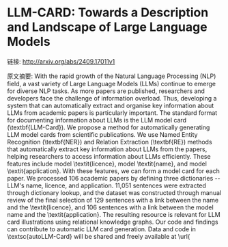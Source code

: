 # LLM-CARD: Towards a Description and Landscape of Large Language Models

链接: http://arxiv.org/abs/2409.17011v1

原文摘要:
With the rapid growth of the Natural Language Processing (NLP) field, a vast
variety of Large Language Models (LLMs) continue to emerge for diverse NLP
tasks. As more papers are published, researchers and developers face the
challenge of information overload. Thus, developing a system that can
automatically extract and organise key information about LLMs from academic
papers is particularly important. The standard format for documenting
information about LLMs is the LLM model card (\textbf{LLM-Card}). We propose a
method for automatically generating LLM model cards from scientific
publications. We use Named Entity Recognition (\textbf{NER}) and Relation
Extraction (\textbf{RE}) methods that automatically extract key information
about LLMs from the papers, helping researchers to access information about
LLMs efficiently. These features include model \textit{licence}, model
\textit{name}, and model \textit{application}. With these features, we can form
a model card for each paper. We processed 106 academic papers by defining three
dictionaries -- LLM's name, licence, and application. 11,051 sentences were
extracted through dictionary lookup, and the dataset was constructed through
manual review of the final selection of 129 sentences with a link between the
name and the \textit{licence}, and 106 sentences with a link between the model
name and the \textit{application}. The resulting resource is relevant for LLM
card illustrations using relational knowledge graphs. Our code and findings can
contribute to automatic LLM card generation. Data and code in
\textsc{autoLLM-Card} will be shared and freely available at
\url{